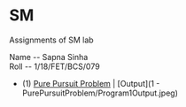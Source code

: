# SM
Assignments of SM lab

Name -- Sapna Sinha <br />
Roll -- 1/18/FET/BCS/079 <br />

- (1) [Pure Pursuit Problem](PurePursuitProblem.cpp) | [Output](1 - PurePursuitProblem/Program1Output.jpeg)


